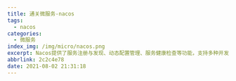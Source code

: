 ```yaml
---
title: 通关微服务-nacos
tags:
  - nacos
categories:
  - 微服务
index_img: /img/micro/nacos.png
excerpt: Nacos提供了服务注册与发现、动态配置管理、服务健康检查等功能，支持多种开发语言和云环境。它是云原生应用开发和运维的关键组件，帮助开发者轻松构建和管理分布式系统。
abbrlink: 2c2c4e78
date: 2021-08-02 21:31:18
---
```

